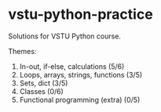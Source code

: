 # vstu-python-practice

Solutions for VSTU Python course.

Themes:

1. In-out, if-else, calculations (5/6)
2. Loops, arrays, strings, functions (3/5)
3. Sets, dict (3/5)
4. Classes (0/6)
5. Functional programming (extra) (0/5)
